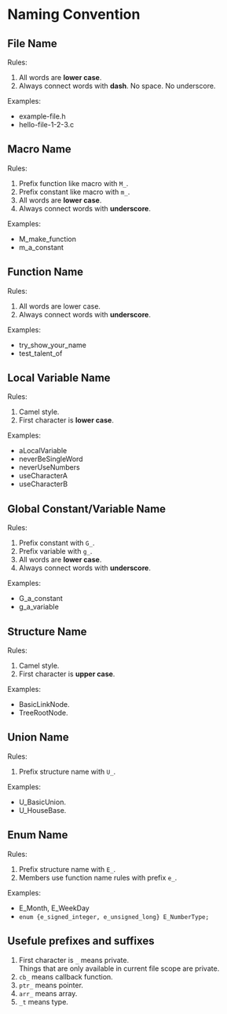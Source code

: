 # Naming Convention
## File Name
Rules:
1. All words are **lower case**.
1. Always connect words with **dash**. No space. No underscore.

Examples:
- example-file.h
- hello-file-1-2-3.c
## Macro Name
Rules:
1. Prefix function like macro with `M_`.
1. Prefix constant like macro with `m_`.
1. All words are **lower case**.
1. Always connect words with **underscore**.

Examples:
- M_make_function
- m_a_constant
## Function Name
Rules:
1. All words are lower case.
1. Always connect words with **underscore**.

Examples:
- try_show_your_name
- test_talent_of
## Local Variable Name
Rules:
1. Camel style.
1. First character is **lower case**.

Examples:
- aLocalVariable
- neverBeSingleWord
- neverUseNumbers
- useCharacterA
- useCharacterB
## Global Constant/Variable Name
Rules:
1. Prefix constant with `G_`.
1. Prefix variable with `g_`.
1. All words are **lower case**.
1. Always connect words with **underscore**.

Examples:
- G_a_constant
- g_a_variable
## Structure Name
Rules:
1. Camel style.
1. First character is **upper case**.

Examples:
- BasicLinkNode.
- TreeRootNode.
## Union Name
Rules:
1. Prefix structure name with `U_`.

Examples:
- U_BasicUnion.
- U_HouseBase.
## Enum Name
Rules:
1. Prefix structure name with `E_`.
1. Members use function name rules with prefix `e_`.

Examples:
- E_Month, E_WeekDay
- `enum {e_signed_integer, e_unsigned_long} E_NumberType;`

## Usefule prefixes and suffixes
1. First character is `_` means private.   
Things that are only available in current file scope are private.
1. `cb_` means callback function.
1. `ptr_` means pointer.
1. `arr_` means array.
1. `_t` means type.
